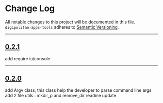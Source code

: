 # Change Log

All notable changes to this project will be documented in this file.
`digipolitan-apps-tools` adheres to [Semantic Versioning](http://semver.org/).

---

## [0.2.1](https://github.com/Digipolitan/apps-tools/releases/tag/v0.2.1)

add require io/console

---

## [0.2.0](https://github.com/Digipolitan/apps-tools/releases/tag/v0.2.0)

add Argv class, this class help the developer to parse command line args
add 2 file utils : mkdir_p and remove_dir
readme update
